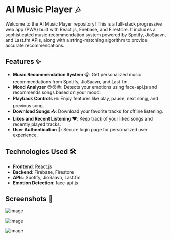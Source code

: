 # AI Music Player 🎶

Welcome to the AI Music Player repository! This is a full-stack progressive web app (PWA) built with React.js, Firebase, and Firestore. It includes a sophisticated music recommendation system powered by Spotify, JioSaavn, and Last.fm APIs, along with a string-matching algorithm to provide accurate recommendations.

## Features ✨

- **Music Recommendation System** 🎧: Get personalized music recommendations from Spotify, JioSaavn, and Last.fm.
- **Mood Analyzer** 😊😢😠: Detects your emotions using face-api.js and recommends songs based on your mood.
- **Playback Controls** ⏯️: Enjoy features like play, pause, next song, and previous song.
- **Download Songs** 📥: Download your favorite tracks for offline listening.
- **Likes and Recent Listening** ❤️: Keep track of your liked songs and recently played tracks.
- **User Authentication** 🔐: Secure login page for personalized user experience.

## Technologies Used 🛠️

- **Frontend**: React.js
- **Backend**: Firebase, Firestore
- **APIs**: Spotify, JioSaavn, Last.fm
- **Emotion Detection**: face-api.js

## Screenshots 📸

![image](https://github.com/user-attachments/assets/9af1499b-1085-41ba-a2ea-c358a0c0f4e9)

![image]()

![image](https://github.com/user-attachments/assets/1392afa9-d690-4c37-9011-211cbf4eaac1)

